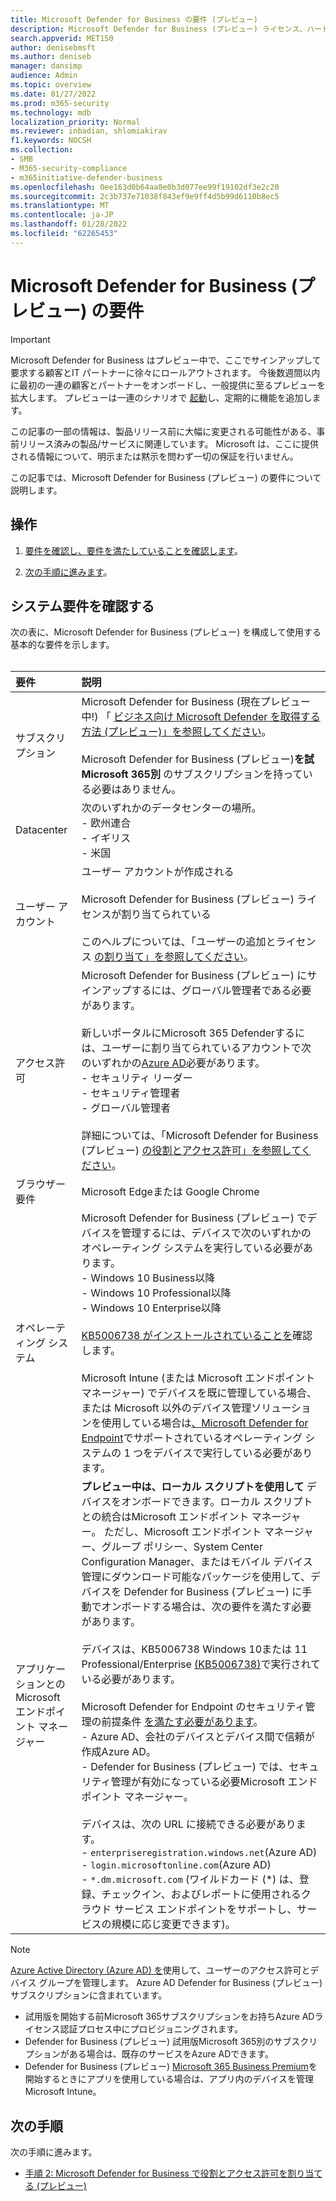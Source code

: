```yaml
---
title: Microsoft Defender for Business の要件 (プレビュー)
description: Microsoft Defender for Business (プレビュー) ライセンス、ハードウェア、およびソフトウェア要件
search.appverid: MET150
author: denisebmsft
ms.author: deniseb
manager: dansimp
audience: Admin
ms.topic: overview
ms.date: 01/27/2022
ms.prod: m365-security
ms.technology: mdb
localization_priority: Normal
ms.reviewer: inbadian, shlomiakirav
f1.keywords: NOCSH
ms.collection:
- SMB
- M365-security-compliance
- m365initiative-defender-business
ms.openlocfilehash: 0ee163d0b64aa0e0b3d077ee99f19102df3e2c20
ms.sourcegitcommit: 2c3b737e71038f843ef9e9ff4d5b99d6110b8ec5
ms.translationtype: MT
ms.contentlocale: ja-JP
ms.lasthandoff: 01/28/2022
ms.locfileid: "62265453"
---
```

# <a name="microsoft-defender-for-business-preview-requirements"></a>Microsoft Defender for Business (プレビュー) の要件

> [!IMPORTANT]
> Microsoft Defender for Business はプレビュー中で、ここでサインアップして要求する顧客と[](https://aka.ms/mdb-preview)IT パートナーに徐々にロールアウトされます。 今後数週間以内に最初の一連の顧客とパートナーをオンボードし、一般提供に至るプレビューを拡大します。 プレビューは一連のシナリオで [起動](mdb-tutorials.md#try-these-preview-scenarios)し、定期的に機能を追加します。
> 
> この記事の一部の情報は、製品リリース前に大幅に変更される可能性がある、事前リリース済みの製品/サービスに関連しています。 Microsoft は、ここに提供される情報について、明示または黙示を問わず一切の保証を行いません。 

この記事では、Microsoft Defender for Business (プレビュー) の要件について説明します。

## <a name="what-to-do"></a>操作

1. [要件を確認し、要件を満たしていることを確認します](#review-the-requirements)。

2. [次の手順に進みます](#next-steps)。

## <a name="review-the-requirements"></a>システム要件を確認する

次の表に、Microsoft Defender for Business (プレビュー) を構成して使用する基本的な要件を示します。 <br/><br/>

| 要件 | 説明 |
|:---|:---|
| サブスクリプション | Microsoft Defender for Business (現在プレビュー中!) 「 [ビジネス向け Microsoft Defender を取得する方法 (プレビュー)」を参照してください](get-defender-business.md)。<br/><br/>Microsoft Defender for Business (プレビュー)**を試Microsoft 365別** のサブスクリプションを持っている必要はありません。 |
| Datacenter | 次のいずれかのデータセンターの場所。 <br/>- 欧州連合 <br/>- イギリス <br/>- 米国 |
| ユーザー アカウント | ユーザー アカウントが作成される<br/><br/>Microsoft Defender for Business (プレビュー) ライセンスが割り当てられている <br/><br/>このヘルプについては、「ユーザーの追加とライセンス [の割り当て」を参照してください](../../admin/add-users/add-users.md)。 |
| アクセス許可  | Microsoft Defender for Business (プレビュー) にサインアップするには、グローバル管理者である必要があります。<br/><br/>新しいポータルにMicrosoft 365 Defenderするには、ユーザーに割り当てられているアカウントで次のいずれかの[Azure AD](mdb-roles-permissions.md)必要があります。 <br/>- セキュリティ リーダー<br/>- セキュリティ管理者<br/>- グローバル管理者<br/><br/>詳細については、「Microsoft Defender for Business (プレビュー) [の役割とアクセス許可」を参照してください](mdb-roles-permissions.md)。 |
| ブラウザー要件 | Microsoft Edgeまたは Google Chrome |
| オペレーティング システム | Microsoft Defender for Business (プレビュー) でデバイスを管理するには、デバイスで次のいずれかのオペレーティング システムを実行している必要があります。 <br/>- Windows 10 Business以降 <br/>- Windows 10 Professional以降 <br/>- Windows 10 Enterprise以降 <br/><br/>[KB5006738 がインストールされていることを](https://support.microsoft.com/topic/october-26-2021-kb5006738-os-builds-19041-1320-19042-1320-and-19043-1320-preview-ccbce6bf-ae00-4e66-9789-ce8e7ea35541)確認します。 <br/><br/>Microsoft Intune (または Microsoft エンドポイント マネージャー) でデバイスを既に管理している場合、または Microsoft 以外のデバイス管理ソリューションを使用している場合は[、Microsoft Defender for Endpoint](../defender-endpoint/minimum-requirements.md)でサポートされているオペレーティング システムの 1 つをデバイスで実行している必要があります。 |
| アプリケーションとのMicrosoft エンドポイント マネージャー  |  **プレビュー中は、ローカル スクリプトを使用して** デバイスをオンボードできます。ローカル スクリプトとの統合はMicrosoft エンドポイント マネージャー。 ただし、Microsoft エンドポイント マネージャー、グループ ポリシー、System Center Configuration Manager、またはモバイル デバイス管理にダウンロード可能なパッケージを使用して、デバイスを Defender for Business (プレビュー) に手動でオンボードする場合は、次の要件を満たす必要があります。 <br/><br/>デバイスは、KB5006738 Windows 10または 11 Professional/Enterprise [(KB5006738)](https://support.microsoft.com/topic/october-26-2021-kb5006738-os-builds-19041-1320-19042-1320-and-19043-1320-preview-ccbce6bf-ae00-4e66-9789-ce8e7ea35541)で実行されている必要があります。 <br/><br/>Microsoft Defender for Endpoint のセキュリティ管理の前提条件 [を満たす必要があります](/mem/intune/protect/mde-security-integration)。<br/>- Azure AD、会社のデバイスとデバイス間で信頼が作成Azure AD。 <br/>- Defender for Business (プレビュー) では、セキュリティ管理が有効になっている必要Microsoft エンドポイント マネージャー。<br/><br/>デバイスは、次の URL に接続できる必要があります。<br/>- `enterpriseregistration.windows.net`(Azure AD)<br/>- `login.microsoftonline.com`(Azure AD)<br/>- `*.dm.microsoft.com` (ワイルドカード (*) は、登録、チェックイン、およびレポートに使用されるクラウド サービス エンドポイントをサポートし、サービスの規模に応じ変更できます)。 |

> [!NOTE]
> [Azure Active Directory (Azure AD) を](/azure/active-directory/fundamentals/active-directory-whatis)使用して、ユーザーのアクセス許可とデバイス グループを管理します。 Azure AD Defender for Business (プレビュー) サブスクリプションに含まれています。 
> - 試用版を開始する前Microsoft 365サブスクリプションをお持ちAzure ADライセンス認証プロセス中にプロビジョニングされます。 
> - Defender for Business (プレビュー) 試用版Microsoft 365別のサブスクリプションがある場合は、既存のサービスをAzure ADできます。 
> - Defender for Business (プレビュー) [Microsoft 365 Business Premium](../../business/index.yml)を開始するときにアプリを使用している場合は、アプリ内のデバイスを管理Microsoft Intune。 

## <a name="next-steps"></a>次の手順

次の手順に進みます。

- [手順 2: Microsoft Defender for Business で役割とアクセス許可を割り当てる (プレビュー)](mdb-roles-permissions.md) 
 
